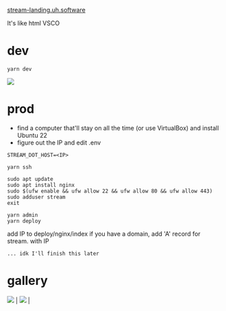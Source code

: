 [stream-landing.uh.software](https://uh.software/raw/stream-landing)

It's like html VSCO

# dev
```
yarn dev
```

![](https://uh.software/api/file/public-stream.png)

# prod
- find a computer that'll stay on all the time (or use VirtualBox) and install Ubuntu 22
- figure out the IP and edit .env
```
STREAM_DOT_HOST=<IP>
```
```
yarn ssh
```
```
sudo apt update
sudo apt install nginx
sudo $(ufw enable && ufw allow 22 && ufw allow 80 && ufw allow 443)
sudo adduser stream
exit
```
```
yarn admin
yarn deploy
```
add IP to deploy/nginx/index
if you have a domain, add 'A' record for stream.<domain> with IP

```
... idk I'll finish this later
```

# gallery
![](https://uh.software/api/file/public-stream-readme-1.png) |
![](https://uh.software/api/file/public-stream-1.png) |
